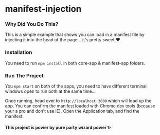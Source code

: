 # manifest-injection

### Why Did You Do This?

This is a simple example that shows you can load in a manifest file by injecting it into the head of the page... it's pretty sweet :heart:

### Installation

You need to run `npm install` in both core-app & manifest-app folders.

### Run The Project

You `npm start` on both of the apps, you need to have different terminal windows open to run both at the same time...

Once running, head over to `http://localhost:3000` which will load up the app.  You can confirm the manifest loaded with Chrome dev tools (because your a pro and don't use IE).  Open the Application tab, and find the manifest.

#### This project is power by pure party wizard power :sparkles:
